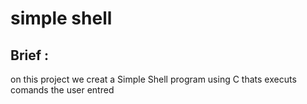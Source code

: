 # simple shell

## Brief :

on this project we creat a Simple Shell program using C thats executs comands the user entred
